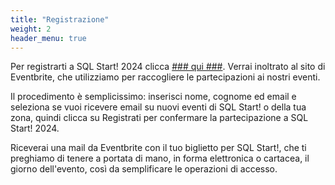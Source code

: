 ```yaml
---
title: "Registrazione"
weight: 2
header_menu: true
---
```


Per registrarti a SQL Start! 2024 clicca [### qui ###](https://www.eventbrite.it/e/biglietti-sql-start-2024-853847108687).
Verrai inoltrato al sito di Eventbrite, che utilizziamo per raccogliere le partecipazioni ai nostri eventi.

Il procedimento è semplicissimo: inserisci nome, cognome ed email e seleziona se vuoi ricevere email su nuovi eventi di SQL Start! o della tua zona, quindi clicca su Registrati per confermare la partecipazione a SQL Start! 2024.

Riceverai una mail da Eventbrite con il tuo biglietto per SQL Start!, che ti preghiamo di tenere a portata di mano, in forma elettronica o cartacea, il giorno dell'evento, così da semplificare le operazioni di accesso.